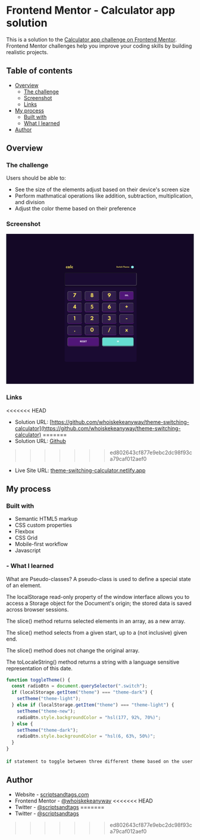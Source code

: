 # Frontend Mentor - Calculator app solution

This is a solution to the [Calculator app challenge on Frontend Mentor](https://www.frontendmentor.io/challenges/calculator-app-9lteq5N29). Frontend Mentor challenges help you improve your coding skills by building realistic projects.

## Table of contents

- [Overview](#overview)
  - [The challenge](#the-challenge)
  - [Screenshot](#screenshot)
  - [Links](#links)
- [My process](#my-process)
  - [Built with](#built-with)
   - [What I learned](#what-i-learned)
- [Author](#author)

## Overview

### The challenge

Users should be able to:

- See the size of the elements adjust based on their device's screen size
- Perform mathmatical operations like addition, subtraction, multiplication, and division
- Adjust the color theme based on their preference

### Screenshot

![](screenshot.png)

### Links

<<<<<<< HEAD
- Solution URL: [https://github.com/whoiskekeanyway/theme-switching-calculator](https://github.com/whoiskekeanyway/theme-switching-calculator)
=======
- Solution URL: [Github](https://github.com/whoiskekeanyway/theme-switching-calculator)
>>>>>>> ed802643cf877e9ebc2dc98f93ca79caf012aef0
- Live Site URL: [theme-switching-calculator.netlify.app](theme-switching-calculator.netlify.app)

## My process

### Built with

- Semantic HTML5 markup
- CSS custom properties
- Flexbox
- CSS Grid
- Mobile-first workflow
- Javascript


###  - What I learned

What are Pseudo-classes?
A pseudo-class is used to define a special state of an element.

The localStorage read-only property of the window interface allows you to access a Storage object for the Document's origin; the stored data is saved across browser sessions.

The slice() method returns selected elements in an array, as a new array.

The slice() method selects from a given start, up to a (not inclusive) given end.

The slice() method does not change the original array.

The toLocaleString() method returns a string with a language sensitive representation of this date.



```js
function toggleTheme() {
  const radioBtn = document.querySelector(".switch");
  if (localStorage.getItem("theme") === "theme-dark") {
    setTheme("theme-light");
  } else if (localStorage.getItem("theme") === "theme-light") {
    setTheme("theme-new");
    radioBtn.style.backgroundColor = "hsl(177, 92%, 70%)";
  } else {
    setTheme("theme-dark");
    radioBtn.style.backgroundColor = "hsl(6, 63%, 50%)";
  }
}

if statement to toggle between three different theme based on the user's preference

```

## Author

- Website - [scriptsandtags.com](https://scriptsandtags.com)
- Frontend Mentor - [@whoiskekeanyway](https://www.frontendmentor.io/profile/whoiskekeanyway)
<<<<<<< HEAD
- Twitter - [@scriptsandtags](https://www.twitter.com/whoiskekeanyway)
=======
- Twitter - [@scriptsandtags](https://www.twitter.com/scriptsandtags)
>>>>>>> ed802643cf877e9ebc2dc98f93ca79caf012aef0
